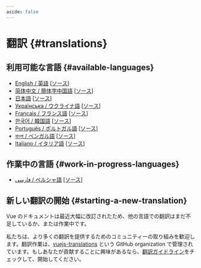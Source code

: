 ```yaml
---
aside: false
---
```


# 翻訳 {#translations}

## 利用可能な言語 {#available-languages}
<!-- textlint-disable vuejs-jp/ja-no-space-around-parentheses, vuejs-jp/3.3.かっこ類と隣接する文字の間のスペースの有無 -->
- [English / 英語](https://vuejs.org/) [[ソース](https://github.com/vuejs/docs)]
- [简体中文 / 簡体字中国語](https://cn.vuejs.org/) [[ソース](https://github.com/vuejs-translations/docs-zh-cn)]
- [日本語](https://ja.vuejs.org/) [[ソース](https://github.com/vuejs-translations/docs-ja)]
- [Українська / ウクライナ語](https://ua.vuejs.org) [[ソース](https://github.com/vuejs-translations/docs-ua)]
- [Français / フランス語](https://fr.vuejs.org) [[ソース](https://github.com/vuejs-translations/docs-fr)]
- [한국어 / 韓国語](https://ko.vuejs.org) [[ソース](https://github.com/vuejs-translations/docs-ko)]
- [Português / ポルトガル語](https://pt.vuejs.org) [[ソース](https://github.com/vuejs-translations/docs-pt)]
- [বাংলা / ベンガル語](https://bn.vuejs.org) [[ソース](https://github.com/vuejs-translations/docs-bn)]
- [Italiano / イタリア語](https://it.vuejs.org) [[ソース](https://github.com/vuejs-translations/docs-it)]

## 作業中の言語 {#work-in-progress-languages}

- [فارسی / ペルシャ語](https://fa.vuejs.org/) [[ソース](https://github.com/vuejs-translations/docs-fa)]

## 新しい翻訳の開始 {#starting-a-new-translation}

Vue のドキュメントは最近大幅に改訂されたため、他の言語での翻訳はまだ不足しているか、または作業中です。

私たちは、より多くの翻訳を提供するためのコミュニティーの取り組みを歓迎します。翻訳作業は、[vuejs-translations](https://github.com/vuejs-translations/) という GitHub organization で管理されています。もしあなたが貢献することに興味があるなら、[翻訳ガイドライン](https://github.com/vuejs-translations/guidelines/blob/main/README.md)をチェックして、開始してください。
